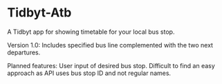 # Tidbyt-Atb
A Tidbyt app for showing timetable for your local bus stop. 

Version 1.0:
Includes specified bus line complemented with the two next departures. 

Planned features:
User input of desired bus stop. Difficult to find an easy approach as API uses bus stop ID and not regular names.
